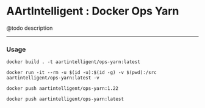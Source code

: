 # AArtIntelligent : Docker Ops Yarn

@todo description

---

### Usage

```shell
docker build . -t aartintelligent/ops-yarn:latest
```

```shell
docker run -it --rm -u $(id -u):$(id -g) -v $(pwd):/src aartintelligent/ops-yarn:latest -v
```

```shell
docker push aartintelligent/ops-yarn:1.22
```

```shell
docker push aartintelligent/ops-yarn:latest
```
